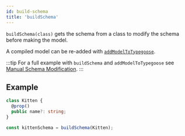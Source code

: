```yaml
---
id: build-schema
title: 'buildSchema'
---
```


`buildSchema(class)` gets the schema from a class to modify the schema before making the model.

A compiled model can be re-added with [`addModelToTypegoose`](./addModelToTypegoose.md).

:::tip
For a full example with `buildSchema` and `addModelToTypegoose` see [Manual Schema Modification](../../guides/advanced/manual-schema-modification.md).
:::

## Example

```ts
class Kitten {
  @prop()
  public name?: string;
}

const kittenSchema = buildSchema(Kitten);
```
